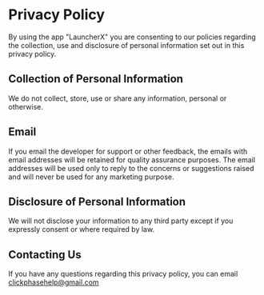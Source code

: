 # Privacy Policy

By using the app "LauncherX" you are consenting to our policies regarding the collection, use and disclosure of personal information set out in this privacy policy.

## Collection of Personal Information

We do not collect, store, use or share any information, personal or otherwise.

## Email

If you email the developer for support or other feedback, the emails with email addresses will be retained for quality assurance purposes. The email addresses will be used only to reply to the concerns or suggestions raised and will never be used for any marketing purpose.

## Disclosure of Personal Information

We will not disclose your information to any third party except if you expressly consent or where required by law.

## Contacting Us

If you have any questions regarding this privacy policy, you can email clickphasehelp@gmail.com
